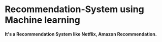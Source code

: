 # Recommendation-System using Machine learning
**It's a Recommendation System like Netflix, Amazon Recommendation.**
